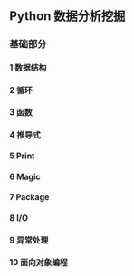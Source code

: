 ## Python 数据分析挖掘
### 基础部分
#### 1 数据结构
#### 2 循环
#### 3 函数
#### 4 推导式
#### 5 Print
#### 6 Magic
#### 7 Package
#### 8 I/O
#### 9 异常处理
#### 10 面向对象编程

